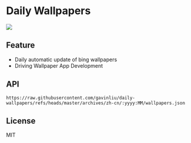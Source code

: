 # Daily Wallpapers
  
![](https://www.bing.com/th?id=OHR.MtFujiSunrise_ZH-CN0567499176_UHD.jpg)

## Feature

- Daily automatic update of bing wallpapers
- Driving Wallpaper App Development

## API

```
https://raw.githubusercontent.com/gavinliu/daily-wallpapers/refs/heads/master/archives/zh-cn/:yyyy:MM/wallpapers.json
```

## License

MIT
  